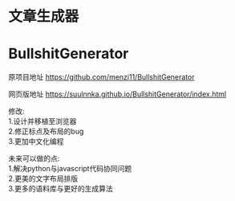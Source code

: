 # 文章生成器
# BullshitGenerator

原项目地址 https://github.com/menzi11/BullshitGenerator

网页版地址 https://suulnnka.github.io/BullshitGenerator/index.html

修改:  
1.设计并移植至浏览器  
2.修正标点及布局的bug  
3.更加中文化编程  

未来可以做的点:  
1.解决python与javascript代码协同问题  
2.更美的文字布局排版  
3.更多的语料库与更好的生成算法  
